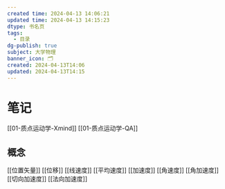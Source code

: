 ```yaml
---
created time: 2024-04-13 14:06:21
updated time: 2024-04-13 14:15:23
dtype: 书名页
tags:
  - 目录
dg-publish: true
subject: 大学物理
banner_icon: 🗂️
created: 2024-04-13T14:06
updated: 2024-04-13T14:15
---
```

# 笔记
[[01-质点运动学-Xmind]]
[[01-质点运动学-QA]]

## 概念
[[位置矢量]]
[[位移]]
[[线速度]]
[[平均速度]]
[[加速度]]
[[角速度]]
[[角加速度]]
[[切向加速度]]
[[法向加速度]]

